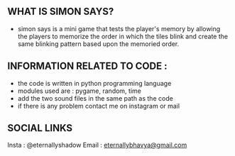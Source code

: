 ## WHAT IS SIMON SAYS?
-  simon says is a mini game that tests the player's memory by allowing 
   the players to memorize the order in which the tiles blink and create 
   the same blinking pattern based upon the memoried order.

## INFORMATION RELATED TO CODE : 
-  the code is written in python programming language
-  modules used are : pygame, random, time
-  add the two sound files in the same path as the code
-  if there is any problem contact me on instagram or mail

## SOCIAL LINKS 
Insta : @eternallyshadow
Email : eternallybhavya@gmail.com

